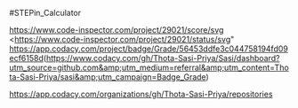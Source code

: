 #STEPin_Calculator

<https://www.code-inspector.com/project/29021/score/svg>
<https://www.code-inspector.com/project/29021/status/svg"
<https://app.codacy.com/project/badge/Grade/56453ddfe3c044758194fd09ecf6158d>(https://www.codacy.com/gh/Thota-Sasi-Priya/Sasi/dashboard?utm_source=github.com&amp;utm_medium=referral&amp;utm_content=Thota-Sasi-Priya/sasi&amp;utm_campaign=Badge_Grade)

<https://app.codacy.com/organizations/gh/Thota-Sasi-Priya/repositories>
